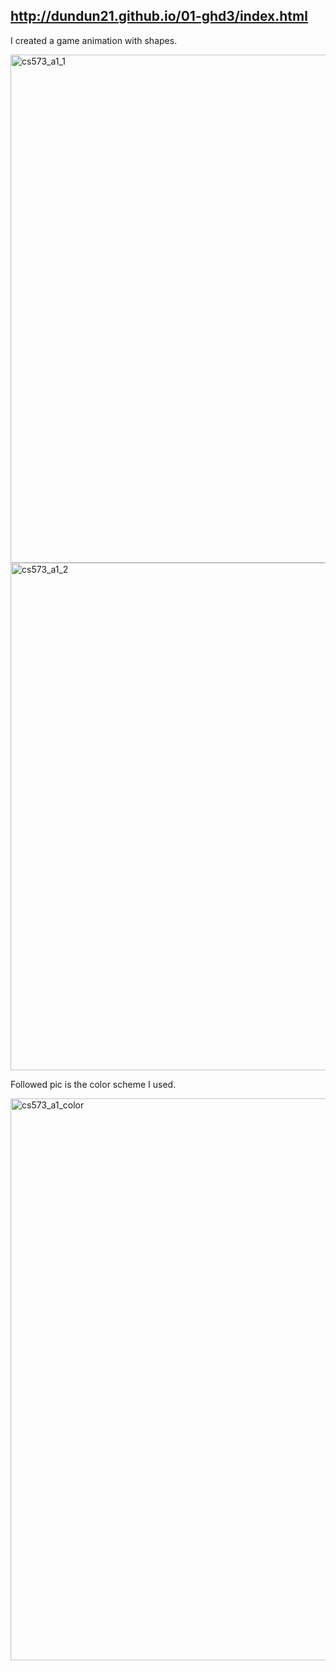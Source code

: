 http://dundun21.github.io/01-ghd3/index.html
---


I created a game animation with shapes.


<img width="813" alt="cs573_a1_1" src="https://user-images.githubusercontent.com/46504245/51222678-ca8c3900-190c-11e9-97b3-ca0b88ad2ee9.png">
<img width="812" alt="cs573_a1_2" src="https://user-images.githubusercontent.com/46504245/51222682-cd872980-190c-11e9-8237-6e0423d20eed.png">



Followed pic is the color scheme I used.

<img width="899" alt="cs573_a1_color" src="https://user-images.githubusercontent.com/46504245/51222909-a7ae5480-190d-11e9-92a1-0968545f7a9f.png">
